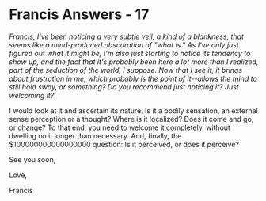 # Francis Answers - 17

_Francis, I've been noticing a very subtle veil, a kind of a blankness, that seems like a mind-produced obscuration of "what is." As I've only just figured out what it might be, I'm also just starting to notice its tendency to show up, and the fact that it's probably been here a lot more than I realized, part of the seduction of the world, I suppose. Now that I see it, it brings about frustration in me, which probably is the point of it--allows the mind to still hold sway, or something? Do you recommend just noticing it? Just welcoming it?_

I would look at it and ascertain its nature. Is it a bodily sensation, an external sense perception or a thought? Where is it localized? Does it come and go, or change? To that end, you need to welcome it completely, without dwelling on it longer than necessary. And, finally, the $100000000000000000 question: Is it perceived, or does it perceive?

See you soon,

Love, 

Francis

